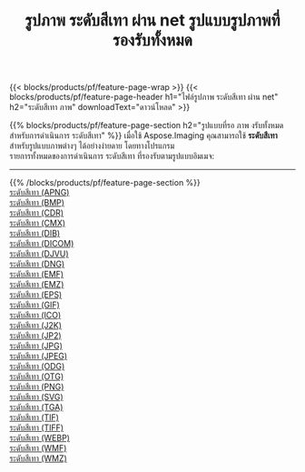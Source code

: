 ﻿---
title: รูปภาพ ระดับสีเทา ผ่าน net รูปแบบรูปภาพที่รองรับทั้งหมด 
weight: 3920
url: /th/net/grayscale 
lang: th
langdirlevel: 2
locales: zh-hans,ja,it,ru,de,es,fr,nl,id,lt,pl,pt,vi,tr,ko,zh-hant,ar,hi,th,sv,cs,uk,he
description: เมื่อใช้ Aspose.Imaging คุณสามารถ ระดับสีเทา ภาพได้อย่างง่ายดายผ่าน net
---

{{< blocks/products/pf/feature-page-wrap >}}
{{< blocks/products/pf/feature-page-header h1="ไฟล์รูปภาพ ระดับสีเทา ผ่าน net" h2="ระดับสีเทา ภาพ" downloadText="ดาวน์โหลด" >}}


{{% blocks/products/pf/feature-page-section  h2="รูปแบบที่รอ ภาพ งรับทั้งหมดสำหรับการดำเนินการ ระดับสีเทา" %}}
เมื่อใช้ Aspose.Imaging คุณสามารถใช้ **ระดับสีเทา** สำหรับรูปแบบภาพต่างๆ ได้อย่างง่ายดาย โดยทางโปรแกรม
<br/>
รายการทั้งหมดของการดำเนินการ ระดับสีเทา ที่รองรับตามรูปแบบอิมเมจ:
<hr/>
{{% /blocks/products/pf/feature-page-section %}}
<div class="container-fluid productfamilypage bg-gray">
    <div class="convertypes bg-gray agp-content section">
        <div class="container">
		<div class="row other-converters">
		    <div class='col-md-2 other-converter remove-lp remove-rp'><a href="/imaging/th/net/grayscale/apng" >ระดับสีเทา (APNG)</a></div><div class='col-md-2 other-converter remove-lp remove-rp'><a href="/imaging/th/net/grayscale/bmp" >ระดับสีเทา (BMP)</a></div><div class='col-md-2 other-converter remove-lp remove-rp'><a href="/imaging/th/net/grayscale/cdr" >ระดับสีเทา (CDR)</a></div><div class='col-md-2 other-converter remove-lp remove-rp'><a href="/imaging/th/net/grayscale/cmx" >ระดับสีเทา (CMX)</a></div><div class='col-md-2 other-converter remove-lp remove-rp'><a href="/imaging/th/net/grayscale/dib" >ระดับสีเทา (DIB)</a></div><div class='col-md-2 other-converter remove-lp remove-rp'><a href="/imaging/th/net/grayscale/dicom" >ระดับสีเทา (DICOM)</a></div><div class='col-md-2 other-converter remove-lp remove-rp'><a href="/imaging/th/net/grayscale/djvu" >ระดับสีเทา (DJVU)</a></div><div class='col-md-2 other-converter remove-lp remove-rp'><a href="/imaging/th/net/grayscale/dng" >ระดับสีเทา (DNG)</a></div><div class='col-md-2 other-converter remove-lp remove-rp'><a href="/imaging/th/net/grayscale/emf" >ระดับสีเทา (EMF)</a></div><div class='col-md-2 other-converter remove-lp remove-rp'><a href="/imaging/th/net/grayscale/emz" >ระดับสีเทา (EMZ)</a></div><div class='col-md-2 other-converter remove-lp remove-rp'><a href="/imaging/th/net/grayscale/eps" >ระดับสีเทา (EPS)</a></div><div class='col-md-2 other-converter remove-lp remove-rp'><a href="/imaging/th/net/grayscale/gif" >ระดับสีเทา (GIF)</a></div><div class='col-md-2 other-converter remove-lp remove-rp'><a href="/imaging/th/net/grayscale/ico" >ระดับสีเทา (ICO)</a></div><div class='col-md-2 other-converter remove-lp remove-rp'><a href="/imaging/th/net/grayscale/j2k" >ระดับสีเทา (J2K)</a></div><div class='col-md-2 other-converter remove-lp remove-rp'><a href="/imaging/th/net/grayscale/jp2" >ระดับสีเทา (JP2)</a></div><div class='col-md-2 other-converter remove-lp remove-rp'><a href="/imaging/th/net/grayscale/jpg" >ระดับสีเทา (JPG)</a></div><div class='col-md-2 other-converter remove-lp remove-rp'><a href="/imaging/th/net/grayscale/jpeg" >ระดับสีเทา (JPEG)</a></div><div class='col-md-2 other-converter remove-lp remove-rp'><a href="/imaging/th/net/grayscale/odg" >ระดับสีเทา (ODG)</a></div><div class='col-md-2 other-converter remove-lp remove-rp'><a href="/imaging/th/net/grayscale/otg" >ระดับสีเทา (OTG)</a></div><div class='col-md-2 other-converter remove-lp remove-rp'><a href="/imaging/th/net/grayscale/png" >ระดับสีเทา (PNG)</a></div><div class='col-md-2 other-converter remove-lp remove-rp'><a href="/imaging/th/net/grayscale/svg" >ระดับสีเทา (SVG)</a></div><div class='col-md-2 other-converter remove-lp remove-rp'><a href="/imaging/th/net/grayscale/tga" >ระดับสีเทา (TGA)</a></div><div class='col-md-2 other-converter remove-lp remove-rp'><a href="/imaging/th/net/grayscale/tif" >ระดับสีเทา (TIF)</a></div><div class='col-md-2 other-converter remove-lp remove-rp'><a href="/imaging/th/net/grayscale/tiff" >ระดับสีเทา (TIFF)</a></div><div class='col-md-2 other-converter remove-lp remove-rp'><a href="/imaging/th/net/grayscale/webp" >ระดับสีเทา (WEBP)</a></div><div class='col-md-2 other-converter remove-lp remove-rp'><a href="/imaging/th/net/grayscale/wmf" >ระดับสีเทา (WMF)</a></div><div class='col-md-2 other-converter remove-lp remove-rp'><a href="/imaging/th/net/grayscale/wmz" >ระดับสีเทา (WMZ)</a></div>
                </div>
        </div>
    </div>
</div>
<br/>
